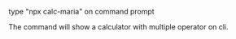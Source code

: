type "npx calc-maria" on command prompt
 
The command will show a calculator with multiple operator on cli.


